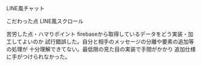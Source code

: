LINE風チャット
  
こだわった点
LINE風スクロール

苦労した点・ハマりポイント
firebaseから取得しているデータをどう実装・加工してよいのか
試行錯誤した。自分と相手のメッセージの分離や要素の追加等の処理が
十分理解できてない。最低限の見た目の実装で手間がかかり
追加仕様に手がつけられなかった。
  
